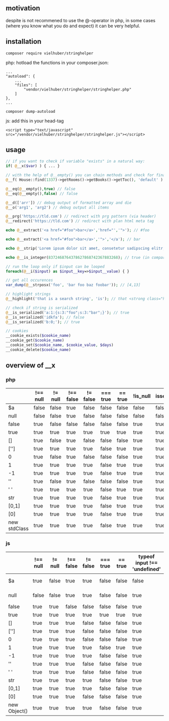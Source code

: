 ## motivation
despite is not recommened to use the @-operator in php,
in some cases (where you know what you do and expect) it can be very helpful.

## installation
```
composer require vielhuber/stringhelper
```

php: hotload the functions in your composer.json:
```
...
"autoload": {
	...
    "files": [
        "vendor/vielhuber/stringhelper/stringhelper.php"
    ]
},
...
```
```
composer dump-autoload
```

js: add this in your head-tag
```
<script type="text/javascript" src="/vendor/vielhuber/stringhelper/stringhelper.js"></script> 
```

## usage
```php
// if you want to check if variable "exists" in a natural way:
if( @__x($var) ) { ... }

// with the help of @__empty() you can chain methods and check for final existence
@__f( House::find(1337)->getRooms()->getBooks()->getToc(), 'default' )

@__eq(@__empty(),true) // false
@__eq(@__empty(),false) // false

@__d(['arr']) // debug output of formatted array and die
@__o('arg1', 'arg2') // debug output all items

@__prg('https://tld.com') // redirect with prg pattern (via header)
@__redirect('https://tld.com') // redirect with plan html meta tag

echo @__extract('<a href="#foo">bar</a>','href="','">'); // #foo

echo @__extract('<a href="#foo">bar</a>','">','</a'); // bar

echo @__strip('Lorem ipsum dolor sit amet, consetetur sadipscing elitr, sed diam nonumy eirmod tempor.', 12); // Lorem ipsum...

echo @__is_integer(8372468764378627868742367883268); // true (in comparison to is_int())

// run the loop only if $input can be looped
foreach(@__i($input) as $input__key=>$input__value) { }

// get all occurences
var_dump(@__strposx('foo', 'bar foo baz foobar')); // [4,13]

// highlight strings
@__highlight('that is a search string', 'is'); // that <strong class="highlight">is</strong> a search string

// check if string is serialized
@__is_serialized('a:1:{s:3:"foo";s:3:"bar";}'); // true
@__is_serialized('idkfa'); // false
@__is_serialized('b:0;'); // true

// cookies
__cookie_exists($cookie_name)
__cookie_get($cookie_name)
__cookie_set($cookie_name, $cookie_value, $days)
__cookie_delete($cookie_name)
```

## overview of __x

### php

| | !== null | != null | !== false | != false | === true | == true | !is_null | isset | !empty | if/else | ternary | count > 0 | != '' | !== '' | @__x | 
| --- | --- | --- | --- | --- | --- | --- | --- | --- | --- | --- | --- | --- | --- | --- | --- |
| $a | false | false | true | false | false | false | false | false | false | false | false | false | false | true | false | 
| null | false | false | true | false | false | false | false | false | false | false | false | false | false | true | false | 
| false | true | false | false | false | false | false | true | true | false | false | false | true | false | true | false | 
| true | true | true | true | true | true | true | true | true | true | true | true | true | true | true | true | 
| [] | true | false | true | false | false | false | true | true | false | false | false | false | true | true | false | 
| [''] | true | true | true | true | false | true | true | true | true | true | true | true | true | true | false | 
| 0 | true | false | true | false | false | false | true | true | false | false | false | true | false | true | true | 
| 1 | true | true | true | true | false | true | true | true | true | true | true | true | true | true | true | 
| -1 | true | true | true | true | false | true | true | true | true | true | true | true | true | true | true | 
| '' | true | false | true | false | false | false | true | true | false | false | false | true | false | false | false | 
| ' ' | true | true | true | true | false | true | true | true | true | true | true | true | true | true | false | 
| str | true | true | true | true | false | true | true | true | true | true | true | true | true | true | true | 
| [0,1] | true | true | true | true | false | true | true | true | true | true | true | true | true | true | true | 
| [0] | true | true | true | true | false | true | true | true | true | true | true | true | true | true | true | 
| new stdClass | true | true | true | true | false | true | true | true | true | true | true | true | true | true | false |

### js

| | !== null | != null | !== false | != false | === true | == true | typeof input !== 'undefined' | if/else | ternary | length > 0 | != '' | !== '' | __x | 
| --- | --- | --- | --- | --- | --- | --- | --- | --- | --- | --- | --- | --- | --- |
| $a | true | false | true | true | false | false | false | false | false | type error | true | true | false | 
| null | false | false | true | true | false | false | true | false | false | type error | true | true | false | 
| false | true | true | false | false | false | false | true | false | false | false | false | true | true | 
| true | true | true | true | true | true | true | true | true | true | false | true | true | true | 
| [] | true | true | true | false | false | false | true | true | true | false | false | true | false | 
| [''] | true | true | true | false | false | false | true | true | true | true | false | true | false | 
| 0 | true | true | true | false | false | false | true | false | false | false | false | true | true | 
| 1 | true | true | true | true | false | true | true | true | true | false | true | true | true | 
| -1 | true | true | true | true | false | false | true | true | true | false | true | true | true | 
| '' | true | true | true | false | false | false | true | false | false | false | false | false | false | 
| ' ' | true | true | true | false | false | false | true | true | true | true | true | true | false | 
| str | true | true | true | true | false | false | true | true | true | true | true | true | true | 
| [0,1] | true | true | true | true | false | false | true | true | true | true | true | true | true | 
| [0] | true | true | true | false | false | false | true | true | true | true | true | true | true | 
| new Object() | true | true | true | true | false | false | true | true | true | false | true | true | false |